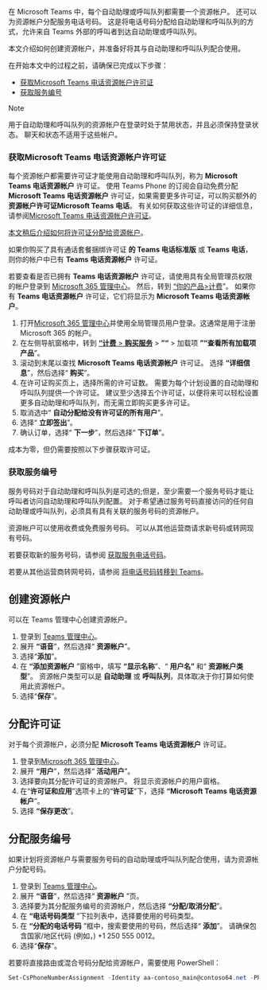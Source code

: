 在 Microsoft Teams 中，每个自动助理或呼叫队列都需要一个资源帐户。 还可以为资源帐户分配服务电话号码。 这是将电话号码分配给自动助理和呼叫队列的方式，允许来自 Teams 外部的呼叫者到达自动助理或呼叫队列。

本文介绍如何创建资源帐户，并准备好将其与自动助理和呼叫队列配合使用。

在开始本文中的过程之前，请确保已完成以下步骤：

- [获取Microsoft Teams 电话资源帐户许可证](#obtain-microsoft-teams-phone-resource-account-licenses)
- [获取服务编号](#obtain-service-numbers)

> [!NOTE]
> 用于自动助理和呼叫队列的资源帐户在登录时处于禁用状态，并且必须保持登录状态。 聊天和状态不适用于这些帐户。

### <a name="obtain-microsoft-teams-phone-resource-account-licenses"></a>获取Microsoft Teams 电话资源帐户许可证

每个资源帐户都需要许可证才能使用自动助理和呼叫队列，称为 **Microsoft Teams 电话资源帐户** 许可证。 使用 Teams Phone 的订阅会自动免费分配 **Microsoft Teams 电话资源帐户** 许可证，如果需要更多许可证，可以购买额外的 **资源帐户许可证Microsoft Teams 电话**。 有关如何获取这些许可证的详细信息，请参阅[Microsoft Teams 电话资源帐户许可证](../teams-add-on-licensing/virtual-user.md)。

[本文稍后介绍如何将许可证分配给资源帐户](#assign-a-license)。

如果你购买了具有通话套餐捆绑许可证 **的 Teams 电话标准版** 或 **Teams 电话**，则你的帐户中已有 **Teams 电话资源帐户** 许可证。

若要查看是否已拥有 **Teams 电话资源帐户** 许可证，请使用具有全局管理员权限的帐户登录到 [Microsoft 365 管理中心](https://go.microsoft.com/fwlink/p/?linkid=2024339)。 然后，转到 [“你的产品>计费](https://admin.microsoft.com/Adminportal/Home#/subscriptions)”。 如果你有 **Teams 电话资源帐户** 许可证，它们将显示为 **Microsoft Teams 电话资源帐户**。

1. 打开[Microsoft 365 管理中心](https://go.microsoft.com/fwlink/p/?linkid=2024339)并使用全局管理员用户登录。这通常是用于注册 Microsoft 365 的帐户。
2. 在左侧导航窗格中，转到 [**“计费** > **购买服务**](https://admin.microsoft.com/Adminportal/Home#/catalog) > **”“** > 加载项 **”“查看所有加载项产品**”。
3. 滚动到末尾以查找 **Microsoft Teams 电话资源帐户** 许可证。 选择 **“详细信息**”，然后选择“ **购买**”。
4. 在许可证购买页上，选择所需的许可证数。 需要为每个计划设置的自动助理和呼叫队列提供一个许可证。 建议至少选择五个许可证，以便将来可以轻松设置更多自动助理和呼叫队列，而无需立即购买更多许可证。
5. 取消选中“ **自动分配给没有许可证的所有用户**”。
6. 选择“ **立即签出**”。
7. 确认订单，选择“ **下一步**”，然后选择“ **下订单**”。

成本为零，但仍需要按照以下步骤获取许可证。

### <a name="obtain-service-numbers"></a>获取服务编号

服务号码对于自动助理和呼叫队列是可选的;但是，至少需要一个服务号码才能让呼叫者访问自动助理和呼叫队列配置。 对于希望通过服务号码直接访问的任何自动助理或呼叫队列，必须具有具有关联的服务号码的资源帐户。

资源帐户可以使用收费或免费服务号码。 可以从其他运营商请求新号码或转网现有号码。

若要获取新的服务号码，请参阅 [获取服务电话号码](../getting-service-phone-numbers.md)。

若要从其他运营商转网号码，请参阅 [将电话号码转移到 Teams](../phone-number-calling-plans/transfer-phone-numbers-to-teams.md)。

## <a name="create-a-resource-account"></a>创建资源帐户

可以在 Teams 管理中心创建资源帐户。

1. 登录到 [Teams 管理中心](https://go.microsoft.com/fwlink/p/?linkid=2066851)。 
2. 展开 **“语音**”，然后选择“ **资源帐户**”。
3. 选择“**添加**”。
4. 在 **“添加资源帐户** ”窗格中，填写 **“显示名称**”、“ **用户名”** 和“ **资源帐户类型**”。 资源帐户类型可以是 **自动助理** 或 **呼叫队列**，具体取决于你打算如何使用此资源帐户。
5. 选择“**保存**”。

## <a name="assign-a-license"></a>分配许可证

对于每个资源帐户，必须分配 **Microsoft Teams 电话资源帐户** 许可证。

1. 登录到[Microsoft 365 管理中心](https://go.microsoft.com/fwlink/p/?linkid=2024339)。 
2. 展开 **“用户**”，然后选择“ **活动用户**”。
3. 选择要向其分配许可证的资源帐户。 将显示资源帐户的用户窗格。
4. 在“**许可证和应用**”选项卡上的“**许可证**”下，选择 **“Microsoft Teams 电话资源帐户**”。
5. 选择 **“保存更改**”。

## <a name="assign-a-service-number"></a>分配服务编号

如果计划将资源帐户与需要服务号码的自动助理或呼叫队列配合使用，请为资源帐户分配号码。

1. 登录到 [Teams 管理中心](https://go.microsoft.com/fwlink/p/?linkid=2066851)。
2. 展开 **“语音**”，然后选择“ **资源帐户** ”页。
3. 选择要为其分配服务编号的资源帐户，然后选择 **“分配/取消分配**”。
4. 在 **“电话号码类型** ”下拉列表中，选择要使用的号码类型。
5. 在 **“分配的电话号码** ”框中，搜索要使用的号码，然后选择“ **添加**”。 请确保包含国家/地区代码 (例如，) +1 250 555 0012。
6. 选择“**保存**”。

若要将直接路由或混合号码分配给资源帐户，需要使用 PowerShell：

```powershell
Set-CsPhoneNumberAssignment -Identity aa-contoso_main@contoso64.net -PhoneNumber +19295550150 -PhoneNumberType DirectRouting
```

